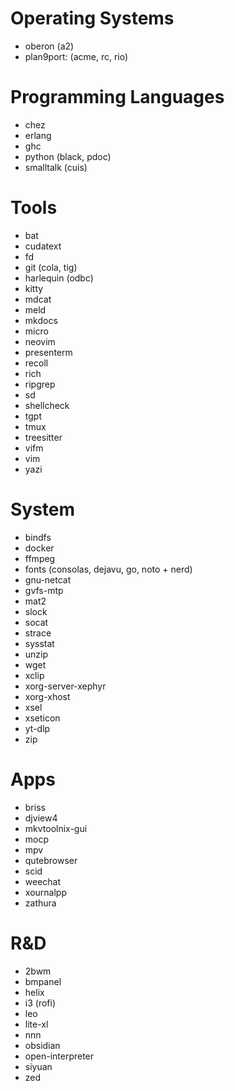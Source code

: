 # Operating Systems

* oberon (a2)
* plan9port: (acme, rc, rio)

# Programming Languages

* chez
* erlang
* ghc
* python (black, pdoc)
* smalltalk (cuis)

# Tools

* bat
* cudatext
* fd
* git (cola, tig)
* harlequin (odbc)
* kitty
* mdcat
* meld
* mkdocs
* micro
* neovim
* presenterm
* recoll
* rich
* ripgrep
* sd
* shellcheck
* tgpt
* tmux
* treesitter
* vifm
* vim
* yazi

# System

* bindfs
* docker
* ffmpeg
* fonts (consolas, dejavu, go, noto + nerd)
* gnu-netcat
* gvfs-mtp
* mat2
* slock
* socat
* strace
* sysstat
* unzip
* wget
* xclip
* xorg-server-xephyr
* xorg-xhost
* xsel
* xseticon
* yt-dlp
* zip

# Apps

* briss
* djview4
* mkvtoolnix-gui
* mocp
* mpv
* qutebrowser
* scid
* weechat
* xournalpp
* zathura

# R&D

* 2bwm
* bmpanel
* helix
* i3 (rofi)
* leo
* lite-xl
* nnn
* obsidian
* open-interpreter
* siyuan
* zed
